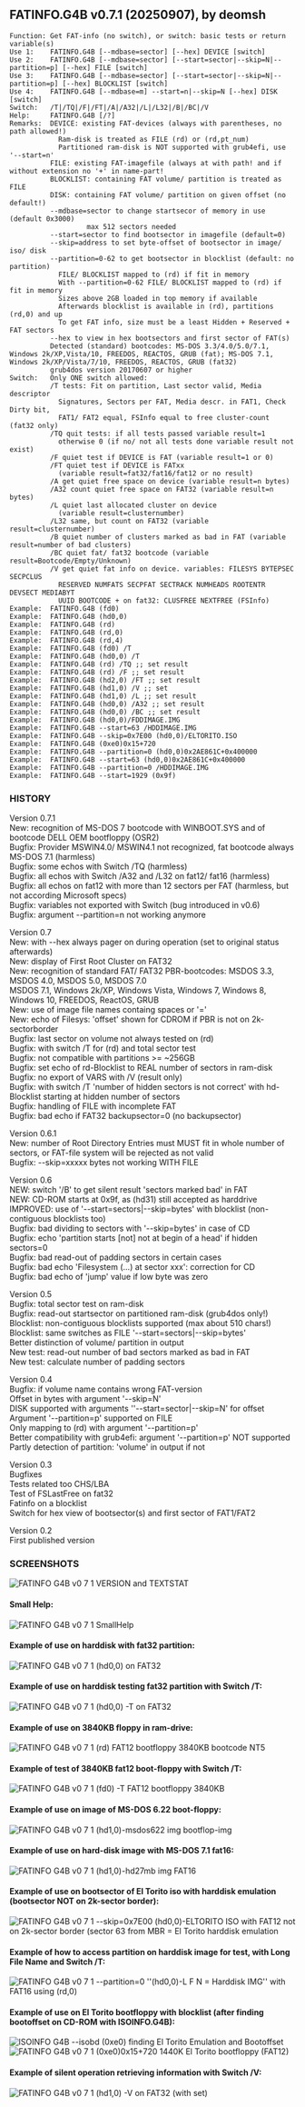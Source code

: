 ## FATINFO.G4B v0.7.1 (20250907), by deomsh
<pre><code>Function: Get FAT-info (no switch), or switch: basic tests or return variable(s)
Use 1:    FATINFO.G4B [--mdbase=sector] [--hex] DEVICE [switch]
Use 2:    FATINFO.G4B [--mdbase=sector] [--start=sector|--skip=N|--partition=p] [--hex] FILE [switch]
Use 3:    FATINFO.G4B [--mdbase=sector] [--start=sector|--skip=N|--partition=p] [--hex] BLOCKLIST [switch]
Use 4:    FATINFO.G4B [--mdbase=m] --start=n|--skip=N [--hex] DISK [switch]
Switch:   /T|/TQ|/F|/FT|/A|/A32|/L|/L32|/B|/BC|/V
Help:     FATINFO.G4B [/?]
Remarks:  DEVICE: existing FAT-devices (always with parentheses, no path allowed!)
            Ram-disk is treated as FILE (rd) or (rd,pt_num)
            Partitioned ram-disk is NOT supported with grub4efi, use '--start=n'
          FILE: existing FAT-imagefile (always at with path! and if without extension no '+' in name-part!
          BLOCKLIST: containing FAT volume/ partition is treated as FILE
          DISK: containing FAT volume/ partition on given offset (no default!)
          --mdbase=sector to change startsecor of memory in use (default 0x3000)
                   max 512 sectors needed
          --start=sector to find bootsector in imagefile (default=0)
          --skip=address to set byte-offset of bootsector in image/ iso/ disk
          --partition=0-62 to get bootsector in blocklist (default: no partition)
            FILE/ BLOCKLIST mapped to (rd) if fit in memory
            With --partition=0-62 FILE/ BLOCKLIST mapped to (rd) if fit in memory
            Sizes above 2GB loaded in top memory if available
            Afterwards blocklist is available in (rd), partitions (rd,0) and up
            To get FAT info, size must be a least Hidden + Reserved + FAT sectors
          --hex to view in hex bootsectors and first sector of FAT(s)
          Detected (standard) bootcodes: MS-DOS 3.3/4.0/5.0/7.1, Windows 2k/XP,Vista/10, FREEDOS, REACTOS, GRUB (fat); MS-DOS 7.1, Windows 2k/XP/Vista/7/10, FREEDOS, REACTOS, GRUB (fat32)
          grub4dos version 20170607 or higher
Switch:   Only ONE switch allowed:
          /T tests: Fit on partition, Last sector valid, Media descriptor
            Signatures, Sectors per FAT, Media descr. in FAT1, Check Dirty bit,
            FAT1/ FAT2 equal, FSInfo equal to free cluster-count (fat32 only)
          /TQ quit tests: if all tests passed variable result=1
            otherwise 0 (if no/ not all tests done variable result not exist)
          /F quiet test if DEVICE is FAT (variable result=1 or 0)
          /FT quiet test if DEVICE is FATxx
            (variable result=fat32/fat16/fat12 or no result)
          /A get quiet free space on device (variable result=n bytes)
          /A32 count quiet free space on FAT32 (variable result=n bytes)
          /L quiet last allocated cluster on device
            (variable result=clusternumber)
          /L32 same, but count on FAT32 (variable result=clusternumber)
          /B quiet number of clusters marked as bad in FAT (variable result=number of bad clusters)
          /BC quiet fat/ fat32 bootcode (variable result=Bootcode/Empty/Unknown)
          /V get quiet fat info on device. variables: FILESYS BYTEPSEC SECPCLUS
            RESERVED NUMFATS SECPFAT SECTRACK NUMHEADS ROOTENTR DEVSECT MEDIABYT
            UUID BOOTCODE + on fat32: CLUSFREE NEXTFREE (FSInfo)
Example:  FATINFO.G4B (fd0)
Example:  FATINFO.G4B (hd0,0)
Example:  FATINFO.G4B (rd)
Example:  FATINFO.G4B (rd,0)
Example:  FATINFO.G4B (rd,4)
Example:  FATINFO.G4B (fd0) /T
Example:  FATINFO.G4B (hd0,0) /T
Example:  FATINFO.G4B (rd) /TQ ;; set result
Example:  FATINFO.G4B (rd) /F ;; set result
Example:  FATINFO.G4B (hd2,0) /FT ;; set result
Example:  FATINFO.G4B (hd1,0) /V ;; set
Example:  FATINFO.G4B (hd1,0) /L ;; set result
Example:  FATINFO.G4B (hd0,0) /A32 ;; set result
Example:  FATINFO.G4B (hd0,0) /BC ;; set result
Example:  FATINFO.G4B (hd0,0)/FDDIMAGE.IMG
Example:  FATINFO.G4B --start=63 /HDDIMAGE.IMG
Example:  FATINFO.G4B --skip=0x7E00 (hd0,0)/ELTORITO.ISO
Example:  FATINFO.G4B (0xe0)0x15+720
Example:  FATINFO.G4B --partition=0 (hd0,0)0x2AE861C+0x400000
Example:  FATINFO.G4B --start=63 (hd0,0)0x2AE861C+0x400000
Example:  FATINFO.G4B --partition=0 /HDDIMAGE.IMG
Example:  FATINFO.G4B --start=1929 (0x9f)</code></pre>    

### HISTORY
Version 0.7.1  
New: recognition of MS-DOS 7 bootcode with WINBOOT.SYS and of bootcode DELL OEM bootfloppy (OSR2)  
Bugfix: Provider MSWIN4.0/ MSWIN4.1 not recognized, fat bootcode always MS-DOS 7.1 (harmless)  
Bugfix: some echos with Switch /TQ (harmless)  
Bugfix: all echos with Switch /A32 and /L32 on fat12/ fat16 (harmless)  
Bugfix: all echos on fat12 with more than 12 sectors per FAT (harmless, but not according Microsoft specs)  
Bugfix: variables not exported with Switch (bug introduced in v0.6)  
Bugfix: argument --partition=n not working anymore

Version 0.7  
New: with --hex always pager on during operation (set to original status afterwards)  
New: display of First Root Cluster on FAT32  
New: recognition of standard FAT/ FAT32 PBR-bootcodes: MSDOS 3.3, MSDOS 4.0, MSDOS 5.0, MSDOS 7.0  
     MSDOS 7.1, Windows 2k/XP, Windows Vista, Windows 7, Windows 8, Windows 10, FREEDOS, ReactOS, GRUB  
New: use of image file names containg spaces or '='  
New: echo of Filesys: 'offset' shown for CDROM if PBR is not on 2k-sectorborder  
Bugfix: last sector on volume not always tested on (rd)  
Bugfix: with switch /T for (rd) and total sector test  
Bugfix: not compatible with partitions >= ~256GB  
Bugfix: set echo of rd-Blocklist to REAL number of sectors in ram-disk  
Bugfix: no export of VARS with /V (result only)  
Bugfix: with switch /T 'number of hidden sectors is not correct' with hd-Blocklist starting at hidden number of sectors  
Bugfix: handling of FILE with incomplete FAT  
Bugfix: bad echo if FAT32 backupsector=0 (no backupsector)  

Version 0.6.1  
New: number of Root Directory Entries must MUST fit in whole number of sectors, or FAT-file system will be rejected as not valid  
Bugfix: --skip=xxxxx bytes not working WITH FILE  

Version 0.6  
NEW: switch '/B' to get silent result 'sectors marked bad' in FAT  
NEW: CD-ROM starts at 0x9f, as (hd31) still accepted as harddrive  
IMPROVED: use of '--start=sectors|--skip=bytes' with blocklist (non-contiguous blocklists too)  
Bugfix: bad dividing to sectors with '--skip=bytes' in case of CD  
Bugfix: echo 'partition starts [not] not at begin of a head' if hidden sectors=0  
Bugfix: bad read-out of padding sectors in certain cases  
Bugfix: bad echo 'Filesystem (...) at sector xxx': correction for CD  
Bugfix: bad echo of 'jump' value if low byte was zero  

Version 0.5  
Bugfix: total sector test on ram-disk  
Bugfix: read-out startsector on partitioned ram-disk (grub4dos only!)  
Blocklist: non-contiguous blocklists supported (max about 510 chars!)  
Blocklist: same switches as FILE '--start=sectors|--skip=bytes'  
Better distinction of volume/ partition in output  
New test: read-out number of bad sectors marked as bad in FAT  
New test: calculate number of padding sectors  

Version 0.4  
Bugfix: if volume name contains wrong FAT-version  
Offset in bytes with argument '--skip=N'  
DISK supported with arguments ''--start=sector|--skip=N' for offset  
Argument '--partition=p' supported on FILE  
Only mapping to (rd) with argument '--partition=p'  
Better compatibility with grub4efi: argument '--partition=p' NOT supported  
Partly detection of partition: 'volume' in output if not  

Version 0.3  
Bugfixes  
Tests related too CHS/LBA  
Test of FSLastFree on fat32  
Fatinfo on a blocklist  
Switch for hex view of bootsector(s) and first sector of FAT1/FAT2  

Version 0.2  
First published version  

### SCREENSHOTS
![FATINFO G4B v0 7 1 VERSION and TEXTSTAT](https://github.com/user-attachments/assets/7c3470a4-0978-4e6f-a9e9-635702c306f8)

#### Small Help:
![FATINFO G4B v0 7 1 SmallHelp](https://github.com/user-attachments/assets/afcff970-40bb-4b63-87b5-b0237c85c045)

#### Example of use on harddisk with fat32 partition:
![FATINFO G4B v0 7 1 (hd0,0) on FAT32](https://github.com/user-attachments/assets/b22a4342-ccd8-4168-89b0-ea05360bf598)

#### Example of use on harddisk testing fat32 partition with Switch /T:
![FATINFO G4B v0 7 1 (hd0,0) -T on FAT32](https://github.com/user-attachments/assets/d62fda37-6425-4489-a9fe-3b2b3bb6d720)

#### Example of use on 3840KB floppy in ram-drive:
![FATINFO G4B v0 7 1 (rd) FAT12 bootfloppy 3840KB bootcode NT5](https://github.com/user-attachments/assets/d4583531-8b42-45e8-b604-4837686c7b2c)

#### Example of test of 3840KB fat12 boot-floppy with Switch /T:
![FATINFO G4B v0 7 1 (fd0) -T FAT12 bootfloppy 3840KB](https://github.com/user-attachments/assets/f65e8707-7584-4669-a66d-e7ce10195960)

#### Example of use on image of MS-DOS 6.22 boot-floppy:
![FATINFO G4B v0 7 1 (hd1,0)-msdos622 img bootflop-img](https://github.com/user-attachments/assets/51b74072-96ea-4674-92a8-ad0a1003e493)

#### Example of use on hard-disk image with MS-DOS 7.1 fat16:
![FATINFO G4B v0 7 1 (hd1,0)-hd27mb img FAT16](https://github.com/user-attachments/assets/6d2d84d5-f2cb-483c-923a-30b5267fceed)

#### Example of use on bootsector of El Torito iso with harddisk emulation (bootsector NOT on 2k-sector border):
![FATINFO G4B v0 7 1 --skip=0x7E00 (hd0,0)-ELTORITO ISO with FAT12 not on 2k-sector border (sector 63 from MBR = El Torito harddisk emulation](https://github.com/user-attachments/assets/d44aa566-0f1c-4dd6-bc4a-732e8030ffd9)

#### Example of how to access partition on harddisk image for test, with Long File Name and Switch /T:
![FATINFO G4B v0 7 1 --partition=0 ''(hd0,0)-L F N = Harddisk IMG'' with FAT16 using (rd,0)](https://github.com/user-attachments/assets/89495428-005f-4bf3-adeb-689f4d0a55f5)

#### Example of use on El Torito bootfloppy with blocklist (after finding bootoffset on CD-ROM with ISOINFO.G4B):
![ISOINFO G4B --isobd (0xe0) finding El Torito Emulation and Bootoffset](https://github.com/user-attachments/assets/4682cced-8fdf-4a21-b919-93391995473b)
![FATINFO G4B v0 7 1 (0xe0)0x15+720 1440K El Torito bootfloppy (FAT12)](https://github.com/user-attachments/assets/556b3bf6-64a5-49b9-a1ee-7c57a1865f49)

#### Example of silent operation retrieving information with Switch /V:
![FATINFO G4B v0 7 1 (hd1,0) -V on FAT32 (with set)](https://github.com/user-attachments/assets/2402e473-e4c5-497c-bc0e-2f96e3827374)
